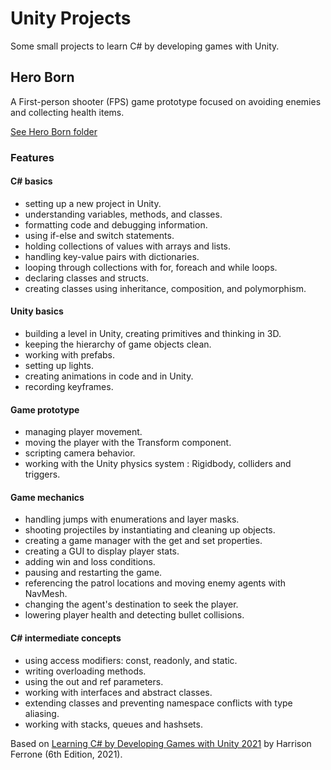 # Unity Projects

Some small projects to learn C# by developing games with Unity.

## Hero Born

A First-person shooter (FPS) game prototype focused on avoiding enemies and collecting health items.

[See Hero Born folder](Hero%20Born)

### Features

#### C# basics

- setting up a new project in Unity.
- understanding variables, methods, and classes.
- formatting code and debugging information.
- using if-else and switch statements.
- holding collections of values with arrays and lists.
- handling key-value pairs with dictionaries.
- looping through collections with for, foreach and while loops.
- declaring classes and structs.
- creating classes using inheritance, composition, and polymorphism.

#### Unity basics

- building a level in Unity, creating primitives and thinking in 3D.
- keeping the hierarchy of game objects clean.
- working with prefabs.
- setting up lights.
- creating animations in code and in Unity.
- recording keyframes.

#### Game prototype

- managing player movement.
- moving the player with the Transform component.
- scripting camera behavior.
- working with the Unity physics system : Rigidbody, colliders and triggers.

#### Game mechanics

- handling jumps with enumerations and layer masks.
- shooting projectiles by instantiating and cleaning up objects.
- creating a game manager with the get and set properties.
- creating a GUI to display player stats.
- adding win and loss conditions.
- pausing and restarting the game.
- referencing the patrol locations and moving enemy agents with NavMesh.
- changing the agent's destination to seek the player.
- lowering player health and detecting bullet collisions.

#### C# intermediate concepts

- using access modifiers: const, readonly, and static.
- writing overloading methods.
- using the out and ref parameters.
- working with interfaces and abstract classes.
- extending classes and preventing namespace conflicts with type aliasing.
- working with stacks, queues and hashsets.

Based on [Learning C# by Developing Games with Unity 2021](https://www.amazon.com/Learning-Developing-Games-Unity-2021/dp/1801813949) by Harrison Ferrone (6th Edition, 2021).
